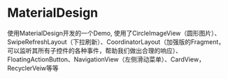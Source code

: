 # MaterialDesign
使用MaterialDesign开发的一个Demo, 使用了CircleImageView（圆形图片）、SwipeRefreshLayout（下拉刷新）、CoordinatorLayout（加强版的Fragment，可以监听其所有子控件的各种事件，帮助我们做出合理的响应）、FloatingActionButton、NavigationView（左侧滑动菜单）、CardView， RecyclerVeiw等等
